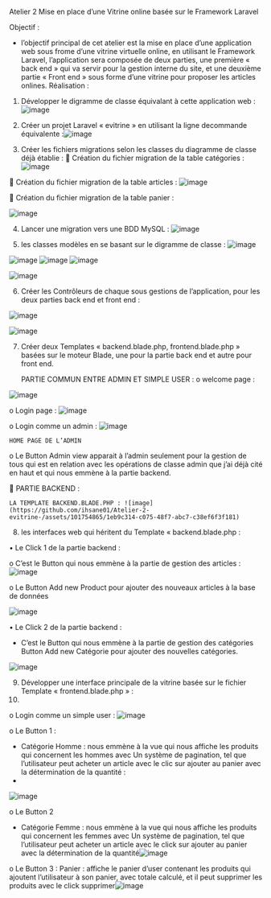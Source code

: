 Atelier 2
Mise en place d’une Vitrine online basée sur le Framework Laravel



Objectif :
*  l’objectif principal de cet atelier est la mise en place d’une application web sous frome d’une vitrine virtuelle online, en utilisant le Framework Laravel, l’application sera composée de deux parties, une première « back end » qui va servir pour la gestion interne du site, et une deuxième partie « Front end » sous forme d’une vitrine pour proposer les articles onlines.
Réalisation :
1.	Développer le digramme de classe équivalant à cette application web :
![image](https://github.com/ihsane01/Atelier-2-evitrine-/assets/101754865/c9f3cb0a-f6a9-4f90-be40-42d1f393775a)



2.	Créer un projet Laravel « evitrine » en utilisant la ligne decommande équivalente :![image](https://github.com/ihsane01/Atelier-2-evitrine-/assets/101754865/00ee1b27-55bf-4375-909b-2bfb3b2ce553)

3.	Créer les fichiers migrations selon les classes du diagramme de classe déjà établie :
	Création du fichier migration de la table catégories :
![image](https://github.com/ihsane01/Atelier-2-evitrine-/assets/101754865/6ea886a0-3316-41e4-87fc-716f39482cbd)

	Création du fichier migration de la table articles :
  ![image](https://github.com/ihsane01/Atelier-2-evitrine-/assets/101754865/e4d17527-6e89-4d35-b026-0127a45ecce1)

	Création du fichier migration de la table panier :

![image](https://github.com/ihsane01/Atelier-2-evitrine-/assets/101754865/a5deec18-7bf1-498f-8ce2-dd362346f7b0)

4.	Lancer une migration vers une BDD MySQL :
 ![image](https://github.com/ihsane01/Atelier-2-evitrine-/assets/101754865/a05ecf7f-639f-431f-95b3-95dec6c647f6)

5.	les classes modèles en se basant sur le digramme de classe :
    ![image](https://github.com/ihsane01/Atelier-2-evitrine-/assets/101754865/72ecac70-2fba-4313-9928-8db5fed3ec06)

![image](https://github.com/ihsane01/Atelier-2-evitrine-/assets/101754865/371d12a2-2d5a-4bc6-a9ca-ba3adf3cfad3)
![image](https://github.com/ihsane01/Atelier-2-evitrine-/assets/101754865/d7fd47c4-cc4a-4b29-a28b-ad1a04ef4b1c)
![image](https://github.com/ihsane01/Atelier-2-evitrine-/assets/101754865/7183732f-386e-4f6a-8a75-a415404f84c0)

![image](https://github.com/ihsane01/Atelier-2-evitrine-/assets/101754865/3afbd505-4542-4f9d-be78-b2f3f8728c68)

6.	Créer les Contrôleurs de chaque sous gestions de l’application, pour les deux parties back end et front end : 

![image](https://github.com/ihsane01/Atelier-2-evitrine-/assets/101754865/e3b4424b-5bd7-4ffa-8718-dd660427c8ae)

![image](https://github.com/ihsane01/Atelier-2-evitrine-/assets/101754865/02250683-79da-4b31-a64c-73bdd9993237)

7.	Créer deux Templates « backend.blade.php, frontend.blade.php » basées sur le moteur Blade, une pour la partie back end et autre pour front end.

 	PARTIE COMMUN ENTRE ADMIN ET SIMPLE USER : 
o	 welcome page :

![image](https://github.com/ihsane01/Atelier-2-evitrine-/assets/101754865/75f55cbb-9cf1-48aa-949a-ea40ce922714)


o	Login page : 
![image](https://github.com/ihsane01/Atelier-2-evitrine-/assets/101754865/27f45eb5-a819-44dc-843a-26d29df5027b)

o	Login comme un admin :
![image](https://github.com/ihsane01/Atelier-2-evitrine-/assets/101754865/47d7af48-8fe8-4dcd-aa24-d87da9c4c480)

 	HOME PAGE DE L’ADMIN 
 
o	Le Button Admin view apparait à l’admin seulement pour la gestion de tous qui est en relation avec les opérations de classe admin que j’ai déjà cité en haut et qui nous emmène à la partie backend. 


	PARTIE BACKEND : 

 	LA TEMPLATE BACKEND.BLADE.PHP : ![image](https://github.com/ihsane01/Atelier-2-evitrine-/assets/101754865/1eb9c314-c075-48f7-abc7-c38ef6f3f181)

 
8. les interfaces web qui héritent du Template « backend.blade.php : 

•	Le Click 1 de la partie backend :

o	C’est le Button qui nous emmène à la partie de gestion des articles :
 ![image](https://github.com/ihsane01/Atelier-2-evitrine-/assets/101754865/d03e0115-5f50-4527-859e-4a09613d88d5)

o	Le Button Add new Product pour ajouter des nouveaux articles à la base de données 

![image](https://github.com/ihsane01/Atelier-2-evitrine-/assets/101754865/ea812824-b4c3-426f-830b-ded2c5debff8)


•	Le Click 2 de la partie backend :
-	C’est le Button qui nous emmène à la partie de gestion des catégories 
Button Add new Catégorie pour ajouter des nouvelles catégories. 

![image](https://github.com/ihsane01/Atelier-2-evitrine-/assets/101754865/166c3164-ee5a-49b7-822e-ba4023ac1ddb)


9.	Développer une interface principale de la vitrine basée sur le fichier Template « frontend.blade.php » :
10.	
o	Login comme un simple user :
![image](https://github.com/ihsane01/Atelier-2-evitrine-/assets/101754865/aaf72f57-771f-46d8-84fa-0cf2fd8098fc)

o	Le Button 1 :
-	Catégorie Homme : nous emmène à la vue qui nous affiche les produits qui concernent les hommes avec Un système de pagination, tel que l’utilisateur peut acheter un article avec le clic sur ajouter au panier avec la détermination de la quantité :
-	

 ![image](https://github.com/ihsane01/Atelier-2-evitrine-/assets/101754865/a703b8cb-4ac2-4e07-840f-b2c2eeceee35)



o	Le Button 2 
-	Catégorie Femme : nous emmène à la vue qui nous affiche les produits qui concernent les femmes avec Un système de pagination, tel que l’utilisateur peut acheter un article avec le click sur ajouter au panier avec la détermination de la quantité![image](https://github.com/ihsane01/Atelier-2-evitrine-/assets/101754865/c6232cd5-6928-4f23-bc1b-2d731a071d40)



o	Le Button 3 :
Panier : affiche le panier d’user contenant les produits qui ajoutent l’utilisateur à son panier, avec totale calculé, et il peut supprimer les produits avec le click supprimer![image](https://github.com/ihsane01/Atelier-2-evitrine-/assets/101754865/e9817264-8884-48cc-a2c1-7c33fa50ee46)

